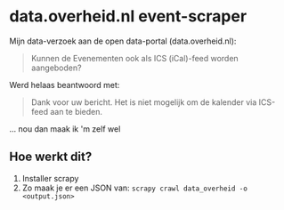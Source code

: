 data.overheid.nl event-scraper
==============================

Mijn data-verzoek aan de open data-portal (data.overheid.nl):
> Kunnen de Evenementen ook als ICS (iCal)-feed worden aangeboden?

Werd helaas beantwoord met:
> Dank voor uw bericht. Het is niet mogelijk om de kalender via ICS-feed aan te bieden.

... nou dan maak ik 'm zelf wel

Hoe werkt dit?
--------------

1. Installer scrapy
2. Zo maak je er een JSON van: `scrapy crawl data_overheid -o <output.json>`
